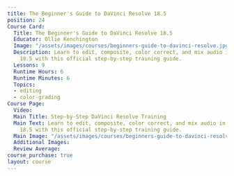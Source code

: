 ```yaml
---
title: The Beginner's Guide to DaVinci Resolve 18.5
position: 24
Course Card:
  Title: The Beginner's Guide to DaVinci Resolve 18.5
  Educator: Ollie Kenchington
  Image: "/assets/images/courses/beginners-guide-to-davinci-resolve.jpg"
  Description: Learn to edit, composite, color correct, and mix audio in DaVinci Resolve
    18.5 with this official step-by-step training guide.
  Lessons: 9
  Runtime Hours: 6
  Runtime Minutes: 6
  Topics:
  - editing
  - color-grading
Course Page:
  Video: 
  Main Title: Step-by-Step DaVinci Resolve Training
  Main Text: Learn to edit, composite, color correct, and mix audio in DaVinci Resolve
    18.5 with this official step-by-step training guide.
  Main Image: "/assets/images/courses/beginners-guide-to-davinci-resolve/beginners-guide-to-davinci-resolve-main.jpg"
  Additional Images: 
  Review Average: 
course_purchase: true
layout: course
---
```


